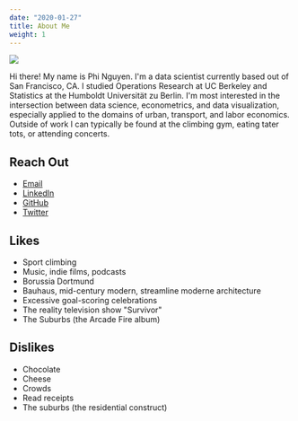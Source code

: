 ```yaml
---
date: "2020-01-27"
title: About Me
weight: 1
---
```


![](../../img/Climbing.jpg)

Hi there! My name is Phi Nguyen. I'm a data scientist currently based out of San Francisco, CA. I studied Operations Research at UC Berkeley and Statistics at the Humboldt Universität zu Berlin. I'm most interested in the intersection between data science, econometrics, and data visualization, especially applied to the domains of urban, transport, and labor economics. Outside of work I can typically be found at the climbing gym, eating tater tots, or attending concerts.

## Reach Out

- [Email](mailto:phi.nguyen@@outlook.com)
- [LinkedIn](https://www.linkedin.com/in/phinguyen44)
- [GitHub](https://www.github.com/phinguyen44)
- [Twitter](https://www.twitter.com/phister44)

## Likes

- Sport climbing
- Music, indie films, podcasts
- Borussia Dortmund
- Bauhaus, mid-century modern, streamline moderne architecture
- Excessive goal-scoring celebrations
- The reality television show "Survivor"
- The Suburbs (the Arcade Fire album)

## Dislikes

- Chocolate
- Cheese
- Crowds
- Read receipts
- The suburbs (the residential construct)